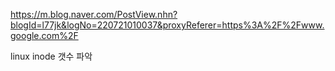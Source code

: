 https://m.blog.naver.com/PostView.nhn?blogId=l77jk&logNo=220721010037&proxyReferer=https%3A%2F%2Fwww.google.com%2F

linux inode 갯수 파악 